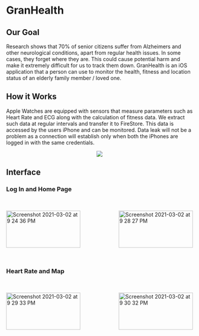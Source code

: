 # GranHealth

## Our Goal

Research shows that 70% of senior citizens suffer from Alzheimers and other neurological conditions, apart from regular health issues. In some cases, they forget where they are. This could cause potential harm and make it extremely difficult for us to track them down. GranHealth is an iOS application that a person can use to monitor the health, fitness and location status of an elderly family member / loved one.  

## How it Works

Apple Watches are equipped with sensors that measure parameters such as Heart Rate and ECG along with the calculation of fitness data. We extract such data at regular intervals and transfer it to FireStore. This data is accessed by the users iPhone and can be monitored. Data leak will not be a problem as a connection will establish only when both the iPhones are logged in with the same credentials. 

<center>
<img src ="https://user-images.githubusercontent.com/59433969/109671108-caf1f780-7b99-11eb-95a7-ee745c441414.png" />
</center>

## Interface

### Log In and Home Page
<br/>
<p float="left">
<img width="200" height="100" alt="Screenshot 2021-03-02 at 9 24 36 PM" src="https://user-images.githubusercontent.com/59433969/109678113-52426980-7ba0-11eb-934d-c6922348f81a.png">


<img align="right" width="200" height="100" alt="Screenshot 2021-03-02 at 9 28 27 PM" src="https://user-images.githubusercontent.com/59433969/109677059-4a35fa00-7b9f-11eb-9a68-dfa2a53f4e71.png">
</p>
<br/>

### Heart Rate and Map

<br/>
<p float ="left">

<img width="200" height="100" alt="Screenshot 2021-03-02 at 9 29 33 PM" src="https://user-images.githubusercontent.com/59433969/109678739-ead8e980-7ba0-11eb-9fe8-55c9e6933588.png">

<img align="right" width="200" height="100" alt="Screenshot 2021-03-02 at 9 30 32 PM" src="https://user-images.githubusercontent.com/59433969/109678839-080db800-7ba1-11eb-8562-cbe2097a2c70.png">

</p>

